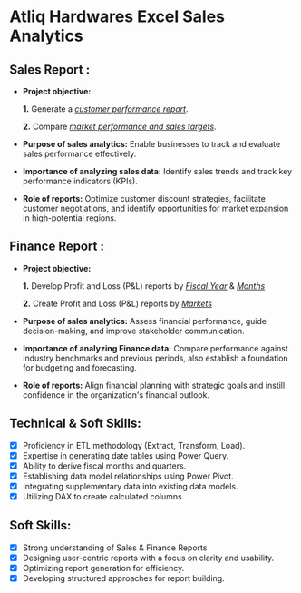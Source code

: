 # Atliq Hardwares Excel Sales Analytics

## Sales Report :


- **Project objective:** 

    **1.** Generate a _[customer performance report](https://github.com/tarunmazumdar22/Excel_Sales_Analytics/blob/main/Customer%20Performance%20Report.pdf)_.

    **2.** Compare _[market performance and sales targets](https://github.com/tarunmazumdar22/Excel_Sales_Analytics/blob/main/Market%20Performance%20vs%20Target%20Report.pdf)_.

- **Purpose of sales analytics:** Enable businesses to track and evaluate sales performance effectively.

- **Importance of analyzing sales data:** Identify sales trends and track key performance indicators (KPIs).

- **Role of reports:** Optimize customer discount strategies, facilitate customer negotiations, and identify opportunities for market expansion in high-potential regions.


## Finance Report :

- **Project objective:** 

    **1.** Develop Profit and Loss (P&L) reports by _[Fiscal Year](https://github.com/tarunmazumdar22/Excel_Sales_Analytics/blob/main/P%26L%20Statement%20by%20Fiscal%20Year.pdf)_ & _[Months](https://github.com/tarunmazumdar22/Excel_Sales_Analytics/blob/main/P%26L%20Statement%20by%20Months.pdf)_ 

   **2.** Create Profit and Loss (P&L) reports by _[Markets](https://github.com/tarunmazumdar22/Excel_Sales_Analytics/blob/main/P%26L%20Statement%20by%20Markets.pdf)_

- **Purpose of sales analytics:** Assess financial performance, guide decision-making, and improve stakeholder communication.

- **Importance of analyzing Finance data:** Compare performance against industry benchmarks and previous periods, also establish a foundation for budgeting and forecasting.

- **Role of reports:** Align financial planning with strategic goals and instill confidence in the organization's financial outlook.


## Technical & Soft Skills:
- [x]	Proficiency in ETL methodology (Extract, Transform, Load).
- [x]	Expertise in generating date tables using Power Query.
- [x]	Ability to derive fiscal months and quarters.
- [x]	Establishing data model relationships using Power Pivot.
- [x]	Integrating supplementary data into existing data models.
- [x]	Utilizing DAX to create calculated columns.

## Soft Skills:
- [x]	Strong understanding of Sales & Finance Reports
- [x]	Designing user-centric reports with a focus on clarity and usability.
- [x]	Optimizing report generation for efficiency.
- [x]	 Developing structured approaches for report building.
